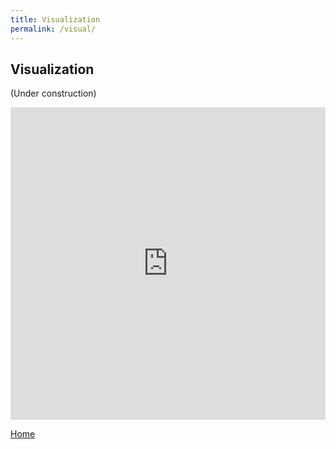 ```yaml
---
title: Visualization
permalink: /visual/
---
```


## Visualization
(Under construction)

<p align="center">
<iframe src="https://nlp.biu.ac.il/~royi/hexagon-paper-visualization/#/main" style="width:100%; height:500px; border:none;" allowfullscreen="true"></iframe>
</p>

[Home](/hexagonsDemo)

